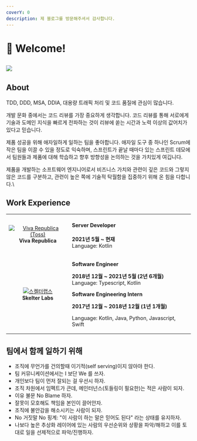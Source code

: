 ```yaml
---
coverY: 0
description: 제 블로그를 방문해주셔서 감사합니다.
---
```


# 👋 Welcome!

##

![](.gitbook/assets/송형선.png)

## About

TDD, DDD, MSA, DDIA, 대용량 트래픽 처리 및 코드 품질에 관심이 많습니다.

개발 문화 중에서는 코드 리뷰를 가장 중요하게 생각합니다. 코드 리뷰를 통해 서로에게 기술과 도메인 지식을 빠르게 전파하는 것이 리뷰에 쏟는 시간과 노력 이상의 값어치가 있다고 믿습니다.

제품 성공을 위해 애자일하게 일하는 팀을 좋아합니다. 애자일 도구 중 하나인 Scrum에 작은 팀을 이끌 수 있을 정도로 익숙하며, 스프린트가 끝날 때마다 있는 스프린트 데모에서 팀원들과 제품에 대해 학습하고 향후 방향성을 논의하는 것을 가치있게 여깁니다.

제품을 개발하는 소프트웨어 엔지니어로서 비즈니스 가치와 관련이 깊은 코드와 그렇지 않은 코드를 구분하고, 관련이 높은 쪽에 기술적 탁월함을 집중하기 위해 온 힘을 다합니다.\


## Work Experience

|                                                                                                                                                                                                                                                                                                                              |                                                                                                                                                                                                                                                                                                                                |
| :--------------------------------------------------------------------------------------------------------------------------------------------------------------------------------------------------------------------------------------------------------------------------------------------------------------------------: | ------------------------------------------------------------------------------------------------------------------------------------------------------------------------------------------------------------------------------------------------------------------------------------------------------------------------------ |
| <p><a href="https://www.linkedin.com/company/viva-republica/"><img src="https://media-exp1.licdn.com/dms/image/C560BAQGuGPu5c4Rmmw/company-logo_100_100/0/1605766502615?e=1649894400&#x26;v=beta&#x26;t=WjiNQ78lbvJmPhAbvxq-HN58SLE8HoJVmaYD369LjJo" alt="Viva Republica (Toss)"></a><br><strong>Viva Republica</strong></p> | <h4>Server Developer</h4><p><strong>2021년 5월 ~ 현재</strong> <br><strong></strong>Language: Kotlin</p>                                                                                                                                                                                                                           |
|           <p><a href="https://www.linkedin.com/company/skelter-labs/"><img src="https://media-exp1.licdn.com/dms/image/C560BAQG-6apSchEAEA/company-logo_100_100/0/1628764534003?e=1649894400&#x26;v=beta&#x26;t=T_4N-wSqzVDWjtd8lyM6ac3LBM96TISOHDdgrkvBf1Q" alt="스켈터랩스"></a><br><strong>Skelter Labs</strong></p>           | <p></p><p><strong>Software Engineer</strong></p><p><strong>2018년 12월 ~ 2021년 5월 (2년 6개월)</strong><br><strong></strong>Language: Typescript, Kotlin</p><p></p><p><strong>Software Engineering Intern</strong></p><p><strong>2017년 12월 ~ 2018년 12월 (1년 1개월)</strong></p><p>Language: Kotlin, Java, Python, Javascript, Swift</p> |

## 팀에서 함께 일하기 위해

* 조직에 무언가를 건의할때 이기적(self serving)이지 않아야 한다.
* 팀 커뮤니케이션에서는 I 보단 We 를 쓰자.
* 개인보다 팀이 먼저 잘되는 걸 우선시 하자.
* 조직 차원에서 임펙트가 큰데, 메인터넌스(토들링이 필요한)는 적은 사람이 되자.
* 이유 불문 No Blame 하자.
* 잘못이 모호해도 책임을 본인이 끌어안자.
* 조직에 불안감을 해소시키는 사람이 되자.
* No 거짓말 No 핑계: "이 사람이 하는 말은 믿어도 된다" 라는 상태를 유지하자.
* 나보다 높은 추상화 레이어에 있는 사람의 우선순위와 상황을 파악/해하고 이를 토대로 일을 선제적으로 파악/진행하자.

## &#x20;
